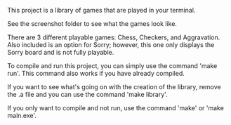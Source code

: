 This project is a library of games that are played in your terminal.

See the screenshot folder to see what the games look like.

There are 3 different playable games: Chess, Checkers, and Aggravation.
Also included is an option for Sorry; however, this one only displays the
Sorry board and is not fully playable.

To compile and run this project, you can simply use the command 'make run'. 
This command also works if you have already compiled.

If you want to see what's going on with the creation of the library, remove
the .a file and you can use the command 'make library'.

If you only want to compile and not run, use the command 'make' or 'make main.exe'.

